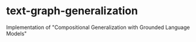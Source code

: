 # text-graph-generalization
Implementation of "Compositional Generalization with Grounded Language Models"
